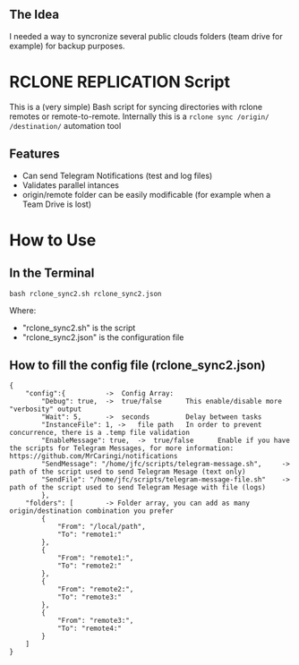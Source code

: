 ##   The Idea
I needed a way to syncronize several public clouds folders (team drive for example) for backup purposes.
# RCLONE REPLICATION Script
This is a (very simple) Bash script for syncing directories with rclone remotes or remote-to-remote.
Internally this is a `rclone sync /origin/ /destination/` automation tool
##  Features
- Can send Telegram Notifications (test and log files)
- Validates parallel intances
- origin/remote folder can be easily modificable (for example when a Team Drive is lost)

# How to Use
##  In the Terminal
```
bash rclone_sync2.sh rclone_sync2.json
```
Where:
- "rclone_sync2.sh" is the script
- "rclone_sync2.json" is the configuration file

##  How to fill the config file (rclone_sync2.json)

```
{
    "config":{        	->	Config Array:
        "Debug": true,  ->	true/false      This enable/disable more "verbosity" output
        "Wait": 5,      -> 	seconds         Delay between tasks
        "InstanceFile": 1, -> 	file path   In order to prevent concurrence, there is a .temp file validation
        "EnableMessage": true,  ->  true/false      Enable if you have the scripts for Telegram Messages, for more information: https://github.com/MrCaringi/notifications
        "SendMessage": "/home/jfc/scripts/telegram-message.sh",     -> path of the script used to send Telegram Mesage (text only)
        "SendFile": "/home/jfc/scripts/telegram-message-file.sh"    -> path of the script used to send Telegram Mesage with file (logs)
        },
    "folders": [        -> Folder array, you can add as many origin/destination combination you prefer
        {
            "From": "/local/path",
            "To": "remote1:"
        },
        {
            "From": "remote1:",
            "To": "remote2:"
        },
        {
            "From": "remote2:",
            "To": "remote3:"
        },
        {
            "From": "remote3:",
            "To": "remote4:"
        }      
    ]
}

```